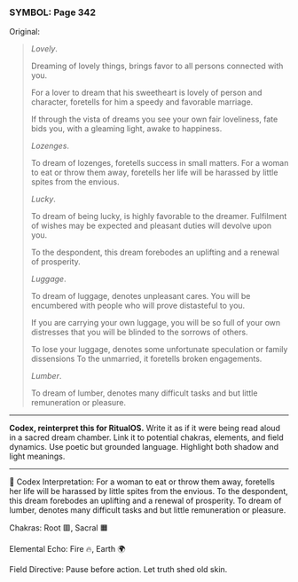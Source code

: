 ### SYMBOL: Page 342

Original:
> _Lovely_.
> 
> 
> Dreaming of lovely things, brings favor to all persons connected with you.
> 
> 
> For a lover to dream that his sweetheart is lovely of person and character,
> foretells for him a speedy and favorable marriage.
> 
> 
> If through the vista of dreams you see your own fair loveliness,
> fate bids you, with a gleaming light, awake to happiness.
> 
> 
> _Lozenges_.
> 
> 
> To dream of lozenges, foretells success in small matters.
> For a woman to eat or throw them away, foretells her life
> will be harassed by little spites from the envious.
> 
> 
> _Lucky_.
> 
> 
> To dream of being lucky, is highly favorable to the dreamer.
> Fulfilment of wishes may be expected and pleasant duties will
> devolve upon you.
> 
> 
> To the despondent, this dream forebodes an uplifting and a
> renewal of prosperity.
> 
> 
> _Luggage_.
> 
> 
> To dream of luggage, denotes unpleasant cares. You will be encumbered
> with people who will prove distasteful to you.
> 
> 
> If you are carrying your own luggage, you will be so full of your own
> distresses that you will be blinded to the sorrows of others.
> 
> 
> To lose your luggage, denotes some unfortunate speculation or family
> dissensions To the unmarried, it foretells broken engagements.
> 
> 
> _Lumber_.
> 
> 
> To dream of lumber, denotes many difficult tasks and but little
> remuneration or pleasure.

---

**Codex, reinterpret this for RitualOS.**
Write it as if it were being read aloud in a sacred dream chamber.
Link it to potential chakras, elements, and field dynamics.
Use poetic but grounded language.
Highlight both shadow and light meanings.

---

🔁 Codex Interpretation:
For a woman to eat or throw them away, foretells her life will be harassed by little spites from the envious. To the despondent, this dream forebodes an uplifting and a renewal of prosperity. To dream of lumber, denotes many difficult tasks and but little remuneration or pleasure.

Chakras: Root 🟥, Sacral 🟧

Elemental Echo: Fire 🔥, Earth 🌍

Field Directive: Pause before action. Let truth shed old skin.
